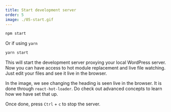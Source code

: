 ```yaml
---
title: Start development server
order: 5
image: ./05-start.gif
---
```


```bash
npm start
```

Or if using `yarn`

```bash
yarn start
```

This will start the development server proxying your local WordPress server. Now
you can have access to hot module replacement and live file watching. Just edit
your files and see it live in the browser.

In the image, we see changing the heading is seen live in the browser. It is
done through `react-hot-loader`. Do check out advanced concepts to learn how we
have set that up.

Once done, press `Ctrl` + `c` to stop the server.
